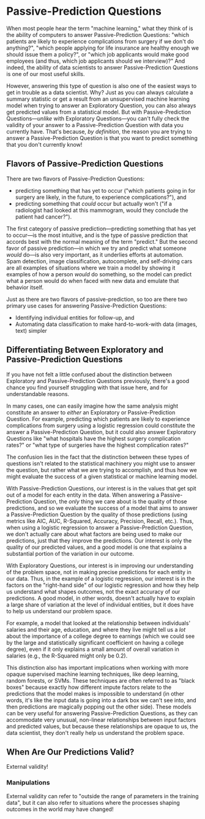 # Passive-Prediction Questions

When most people hear the term "machine learning," what they think of is the ability of computers to answer Passive-Prediction Questions: "which patients are likely to experience complications from surgery if we don't do anything?", "which people applying for life insurance are healthy enough we should issue them a policy?", or "which job applicants would make good employees (and thus, which job applicants should we interview)?" And indeed, the ability of data scientists to answer Passive-Prediction Questions is one of our most useful skills.

However, answering this type of question is also one of the easiest ways to get in trouble as a data scientist. Why? Just as you can always calculate a summary statistic or get a result from an unsupervised machine learning model when trying to answer an Exploratory Question, you can also always get predicted values from a statistical model. But with Passive-Prediction Questions—*unlike* with Exploratory Questions—you can't fully check the validity of your answer to a Passive-Prediction Question with data you currently have. That's because, *by definition*, the reason you are trying to answer a Passive-Prediction Question is that you want to predict something that you don't currently know!

## Flavors of Passive-Prediction Questions

There are two flavors of Passive-Prediction Questions:

- predicting something that has yet to occur ("which patients going in for surgery are likely, in the future, to experience complications?"), and
- predicting something that *could* occur but actually won't ("if a radiologist had looked at this mammogram, would they conclude the patient had cancer?").

The first category of passive prediction—predicting something that has yet to occur—is the most intuitive, and is the type of passive prediction that accords best with the normal meaning of the term "predict." But the second favor of passive prediction—in which we try and predict what someone *would* do—is also very important, as it underlies efforts at automation. Spam detection, image classification, autocomplete, and self-driving cars are all examples of situations where we train a model by showing it examples of how a person *would* do something, so the model can predict what a person would do when faced with new data and emulate that behavior itself.

Just as there are two flavors of passive-prediction, so too are there two primary use cases for answering Passive-Prediction Questions:

- Identifying individual entities for follow-up, and
- Automating data classification to make hard-to-work-with data (images, text) simpler

## Differentiating Between Exploratory and Passive-Prediction Questions

If you have not felt a little confused about the distinction between Exploratory and Passive-Prediction Questions previously, there's a good chance you find yourself struggling with that issue here, and for understandable reasons.

In many cases, one can easily imagine how the same analysis might constitute an answer to *either* an Exploratory or Passive-Prediction Question. For example, predicting which patients are likely to experience complications from surgery using a logistic regression could constitute the answer a Passive-Prediction Question, but it could also answer Exploratory Questions like "what hospitals have the highest surgery complication rates?" or "what type of surgeries have the highest complication rates?"

The confusion lies in the fact that the distinction between these types of questions isn't related to the statistical machinery you might use to answer the question, but rather what we are trying to accomplish, and thus how we might evaluate the success of a given statistical or machine learning model.

With Passive-Prediction Questions, our interest is in the values that get spit out of a model for each entity in the data. When answering a Passive-Prediction Question, the *only* thing we care about is the quality of those predictions, and so we evaluate the success of a model that aims to answer a Passive-Prediction Question by the quality of those predictions (using metrics like AIC, AUC, R-Squared, Accuracy, Precision, Recall, etc.). Thus, when using a logistic regression to answer a Passive-Prediction Question, we don't actually care about what factors are being used to make our predictions, just that they improve the predictions. Our interest is only the quality of our predicted values, and a good model is one that explains a substantial portion of the variation in our outcome.

With Exploratory Questions, our interest is in improving our understanding of the problem space, not in making precise predictions for each entity in our data. Thus, in the example of a logistic regression, our interest is in the factors on the "right-hand side" of our logistic regression and how they help us understand what shapes outcomes, not the exact accuracy of our predictions. A good model, in other words, doesn't actually have to explain a large share of variation at the level of individual entities, but it does have to help us understand our problem space.

For example, a model that looked at the relationship between individuals' salaries and their age, education, and where they live might tell us a *lot* about the importance of a college degree to earnings (which we could see by the large and statistically significant coefficient on having a college degree), even if it only explains a small amount of overall variation in salaries (e.g., the R-Squared might only be 0.2).

This distinction also has important implications when working with more opaque supervised machine learning techniques, like deep learning, random forests, or SVMs. These techniques are often referred to as "black boxes" because exactly how different impute factors relate to the predictions that the model makes is impossible to understand (in other words, it's like the input data is going into a dark box we can't see into, and then predictions are magically popping out the other side). These models can be very useful for answering Passive-Prediction Questions, as they can accommodate very unusual, non-linear relationships between input factors and predicted values, but because these relationships are opaque to us, the data scientist, they don't really help us understand the problem space.

## When Are Our Predictions Valid?

External validity!

### Manipulations

External validity can refer to "outside the range of parameters in the training data", but it can also refer to situations where the processes shaping outcomes in the world may have changed!
